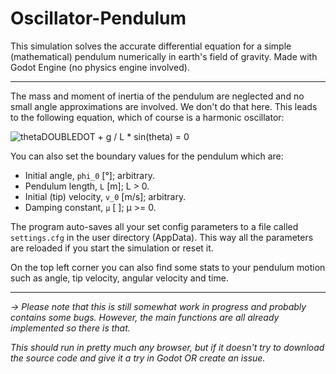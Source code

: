 # Oscillator-Pendulum

This simulation solves the accurate differential equation for a simple (mathematical) pendulum numerically in earth's field of gravity. Made with Godot Engine (no physics engine involved).

---

The mass and moment of inertia of the pendulum are neglected and no small angle approximations are involved. We don't do that here. This leads to the following equation, which of course is a harmonic oscillator:

![thetaDOUBLEDOT + g / L * sin(theta) = 0](https://wikimedia.org/api/rest_v1/media/math/render/svg/36e0d601a33a7562dfb162abd7e58859a40ccff1)

You can also set the boundary values for the pendulum which are:
* Initial angle, ``phi_0`` [°]; arbitrary.
* Pendulum length, ``L`` [m]; L > 0.
* Initial (tip) velocity, ``v_0`` [m/s]; arbitrary.
* Damping constant, ``µ`` [ ]; µ >= 0.

The program auto-saves all your set config parameters to a file called ``settings.cfg`` in the user directory (AppData). This way all the parameters are reloaded if you start the simulation or reset it.

On the top left corner you can also find some stats to your pendulum motion such as angle, tip velocity, angular velocity and time.

---

_-> Please note that this is still somewhat work in progress and probably contains some bugs. However, the main functions are all already implemented so there is that._

_This should run in pretty much any browser, but if it doesn't try to download the source code and give it a try in Godot OR create an issue._
